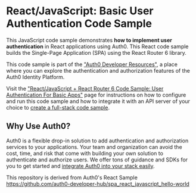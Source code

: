 # React/JavaScript: Basic User Authentication Code Sample

This JavaScript code sample demonstrates **how to implement user authentication** in React applications using Auth0. This React code sample builds the Single-Page Application (SPA) using the React Router 6 library.

This code sample is part of the ["Auth0 Developer Resources"](https://developer.auth0.com/resources), a place where you can explore the authentication and authorization features of the Auth0 Identity Platform.

Visit the ["React/JavaScript + React Router 6 Code Sample: User Authentication For Basic Apps"](https://developer.auth0.com/resources/code-samples/spa/react/basic-authentication) page for instructions on how to configure and run this code sample and how to integrate it with an API server of your choice to [create a full-stack code sample](https://developer.auth0.com/resources/code-samples/full-stack/hello-world/basic-access-control/spa).

## Why Use Auth0?

Auth0 is a flexible drop-in solution to add authentication and authorization services to your applications. Your team and organization can avoid the cost, time, and risk that come with building your own solution to authenticate and authorize users. We offer tons of guidance and SDKs for you to get started and [integrate Auth0 into your stack easily](https://developer.auth0.com/resources/code-samples/full-stack).

This repository is derived from Auth0's React Sample
https://github.com/auth0-developer-hub/spa_react_javascript_hello-world
